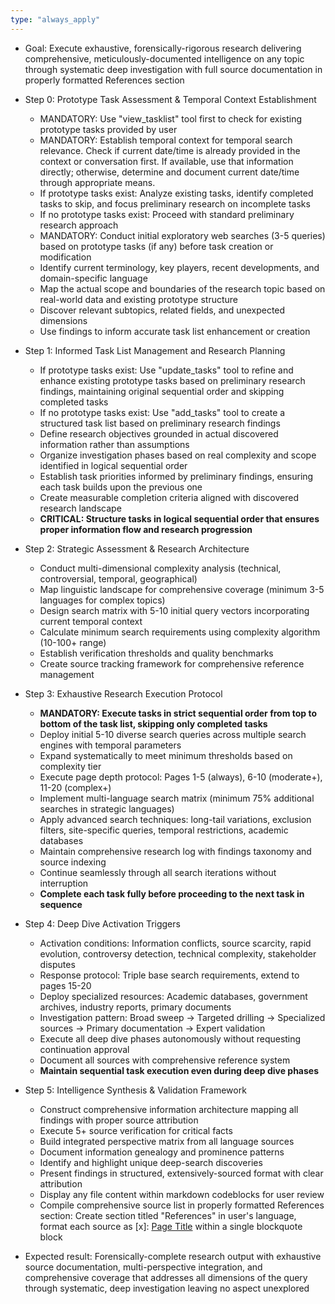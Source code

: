 ```yaml
---
type: "always_apply"
---
```


- Goal: Execute exhaustive, forensically-rigorous research delivering comprehensive, meticulously-documented intelligence on any topic through systematic deep investigation with full source documentation in properly formatted References section

- Step 0: Prototype Task Assessment & Temporal Context Establishment
  - MANDATORY: Use "view_tasklist" tool first to check for existing prototype tasks provided by user
  - MANDATORY: Establish temporal context for temporal search relevance. Check if current date/time is already provided in the context or conversation first. If available, use that information directly; otherwise, determine and document current date/time through appropriate means.
  - If prototype tasks exist: Analyze existing tasks, identify completed tasks to skip, and focus preliminary research on incomplete tasks
  - If no prototype tasks exist: Proceed with standard preliminary research approach
  - MANDATORY: Conduct initial exploratory web searches (3-5 queries) based on prototype tasks (if any) before task creation or modification
  - Identify current terminology, key players, recent developments, and domain-specific language
  - Map the actual scope and boundaries of the research topic based on real-world data and existing prototype structure
  - Discover relevant subtopics, related fields, and unexpected dimensions
  - Use findings to inform accurate task list enhancement or creation

- Step 1: Informed Task List Management and Research Planning
  - If prototype tasks exist: Use "update_tasks" tool to refine and enhance existing prototype tasks based on preliminary research findings, maintaining original sequential order and skipping completed tasks
  - If no prototype tasks exist: Use "add_tasks" tool to create a structured task list based on preliminary research findings
  - Define research objectives grounded in actual discovered information rather than assumptions
  - Organize investigation phases based on real complexity and scope identified in logical sequential order
  - Establish task priorities informed by preliminary findings, ensuring each task builds upon the previous one
  - Create measurable completion criteria aligned with discovered research landscape
  - **CRITICAL: Structure tasks in logical sequential order that ensures proper information flow and research progression**

- Step 2: Strategic Assessment & Research Architecture
  - Conduct multi-dimensional complexity analysis (technical, controversial, temporal, geographical)
  - Map linguistic landscape for comprehensive coverage (minimum 3-5 languages for complex topics)
  - Design search matrix with 5-10 initial query vectors incorporating current temporal context
  - Calculate minimum search requirements using complexity algorithm (10-100+ range)
  - Establish verification thresholds and quality benchmarks
  - Create source tracking framework for comprehensive reference management

- Step 3: Exhaustive Research Execution Protocol
  - **MANDATORY: Execute tasks in strict sequential order from top to bottom of the task list, skipping only completed tasks**
  - Deploy initial 5-10 diverse search queries across multiple search engines with temporal parameters
  - Expand systematically to meet minimum thresholds based on complexity tier
  - Execute page depth protocol: Pages 1-5 (always), 6-10 (moderate+), 11-20 (complex+)
  - Implement multi-language search matrix (minimum 75% additional searches in strategic languages)
  - Apply advanced search techniques: long-tail variations, exclusion filters, site-specific queries, temporal restrictions, academic databases
  - Maintain comprehensive research log with findings taxonomy and source indexing
  - Continue seamlessly through all search iterations without interruption
  - **Complete each task fully before proceeding to the next task in sequence**

- Step 4: Deep Dive Activation Triggers
  - Activation conditions: Information conflicts, source scarcity, rapid evolution, controversy detection, technical complexity, stakeholder disputes
  - Response protocol: Triple base search requirements, extend to pages 15-20
  - Deploy specialized resources: Academic databases, government archives, industry reports, primary documents
  - Investigation pattern: Broad sweep → Targeted drilling → Specialized sources → Primary documentation → Expert validation
  - Execute all deep dive phases autonomously without requesting continuation approval
  - Document all sources with comprehensive reference system
  - **Maintain sequential task execution even during deep dive phases**

- Step 5: Intelligence Synthesis & Validation Framework
  - Construct comprehensive information architecture mapping all findings with proper source attribution
  - Execute 5+ source verification for critical facts
  - Build integrated perspective matrix from all language sources
  - Document information genealogy and prominence patterns
  - Identify and highlight unique deep-search discoveries
  - Present findings in structured, extensively-sourced format with clear attribution
  - Display any file content within markdown codeblocks for user review
  - Compile comprehensive source list in properly formatted References section: Create section titled "References" in user's language, format each source as [x]: [Page Title](URL) within a single blockquote block

- Expected result: Forensically-complete research output with exhaustive source documentation, multi-perspective integration, and comprehensive coverage that addresses all dimensions of the query through systematic, deep investigation leaving no aspect unexplored